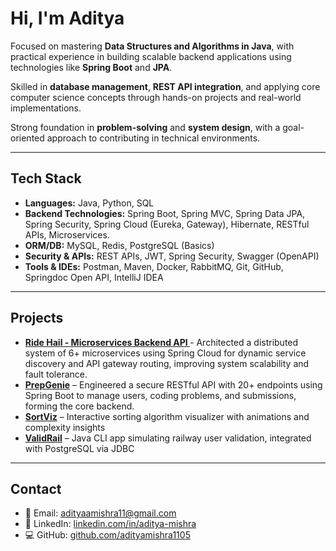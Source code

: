 # Hi, I'm Aditya

Focused on mastering **Data Structures and Algorithms in Java**, with practical experience in building scalable backend applications using technologies like **Spring Boot** and **JPA**.

Skilled in **database management**, **REST API integration**, and applying core computer science concepts through hands-on projects and real-world implementations.

Strong foundation in **problem-solving** and **system design**, with a goal-oriented approach to contributing in technical environments.

---

## Tech Stack

- **Languages:** Java, Python, SQL  
- **Backend Technologies:**  Spring Boot, Spring MVC, Spring Data JPA, Spring Security, Spring Cloud (Eureka, Gateway), Hibernate, RESTful APIs, Microservices.  
- **ORM/DB:** MySQL, Redis, PostgreSQL (Basics)   
- **Security & APIs:** REST APIs, JWT, Spring Security, Swagger (OpenAPI)  
- **Tools & IDEs:** Postman, Maven, Docker, RabbitMQ, Git, GitHub, Springdoc Open API, IntelliJ IDEA

---

## Projects

- **[ Ride Hail - Microservices Backend API ](https://github.com/adityamishra1105/RideHail)** - Architected a distributed system of 6+ microservices using Spring Cloud for dynamic service discovery and API gateway routing, improving system scalability and fault tolerance.
- **[PrepGenie](https://github.com/adityamishra1105/PrepGenie)** – Engineered a secure RESTful API with 20+ endpoints using Spring Boot to manage users, coding problems, and submissions, forming the core backend.  
- **[SortViz](https://algovizsort.netlify.app/)** – Interactive sorting algorithm visualizer with animations and complexity insights  
- **[ValidRail](https://github.com/adityamishra1105/ValidRail-CLI)** – Java CLI app simulating railway user validation, integrated with PostgreSQL via JDBC

---

## Contact

- 📧 Email: [adityaamishra11@gmail.com](mailto:adityaamishra11@gmail.com)  
- 💼 LinkedIn: [linkedin.com/in/aditya-mishra](https://www.linkedin.com/in/aditya-mishra-370393257/)  
- 💻 GitHub: [github.com/adityamishra1105](https://github.com/adityamishra1105)

